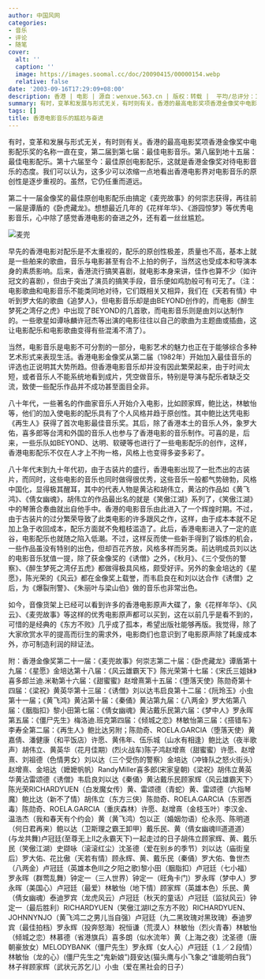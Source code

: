```yaml
---
author: 中国风网
categories:
- 音乐
- 评论
- 随笔
cover:
  alt: ''
  caption: ''
  image: https://images.soomal.cc/doc/20090415/00000154.webp
  relative: false
date: '2003-09-16T17:29:09+08:00'
description: 香港 | 电影 | 源自：wenxue.563.cn | 版权：转载 |  平均/总评分：10.00/10
summary: 有时，变革和发展与形式无关，有时则有关。香港的最高电影奖项香港金像奖中电影配乐奖的名称一直在变，第二届到第七届：最佳电影音乐。第八届到地十五届：最佳电影配乐。第十六届至今：最佳原创电影配乐，这就是香港金像奖对待电影音乐的态度。我们可以认为，这多少可以浓缩一点地看出香港电影界对电影音乐的原创性是逐步重视的。虽然，它仍任重而道远
tags: []
title: 香港电影音乐的尴尬与奋进
---
```


有时，变革和发展与形式无关，有时则有关。香港的最高电影奖项香港金像奖中电影配乐奖的名称一直在变，第二届到第七届：最佳电影音乐。第八届到地十五届：最佳电影配乐。第十六届至今：最佳原创电影配乐，这就是香港金像奖对待电影音乐的态度。我们可以认为，这多少可以浓缩一点地看出香港电影界对电影音乐的原创性是逐步重视的。虽然，它仍任重而道远。



第二十一届金像奖的最佳原创电影配乐由搞定《麦兜故事》的何崇志获得，再往前一届是谭盾的《卧虎藏龙》。想想最近几年的《花样年华》、《游园惊梦》等优秀电影音乐，心中除了感觉香港电影的奋进之外，还有着一丝丝尴尬。



![麦兜](https://images.soomal.cc/doc/20090415/00000154.webp)



早先的香港电影对配乐是不太重视的，配乐的原创性极差，质量也不高，基本上就是一些舶来的歌曲，音乐与电影甚至有合不上拍的例子，当然这也受成本和导演本身的素质影响。后来，香港流行搞笑喜剧，就电影本身来讲，佳作也算不少（如许冠文的喜剧），但由于突出了演员的搞笑手段，音乐便如鸡肋般可有可无了。（注：电影歌曲和电影音乐不能类同地对待，它们既相关又相异，我们在《天若有情》中听到罗大佑的歌曲《追梦人》，但电影音乐却是由BEYOND创作的，而电影《醉生梦死之湾仔之虎》中出现了BEYOND的几首歌，而电影音乐则是由刘以达制作的。一些歌星如谭咏麟许冠杰等出演的电影往往以自己的歌曲为主题曲或插曲，这让电影配乐和电影歌曲变得有些混淆不清了）。



当然，电影音乐是电影不可分割的一部分，电影艺术的魅力也正在于能够综合多种艺术形式来表现生活。香港电影金像奖从第二届（1982年）开始加入最佳音乐的评选也正说明其大势所趋。但香港电影音乐却并没有因此繁荣起来，由于时间太短，或者音乐人不能系统地看到成片，凭空做音乐，特别是导演与配乐者缺乏交流，致使一些配乐作品并不成功甚至面目全非。



八十年代，一些著名的作曲家音乐人开始介入电影，比如顾家辉，鲍比达，林敏怡等，他们的加入使电影的配乐具有了个人风格并趋于原创性。其中鲍比达凭电影《再生人》获得了首次电影最佳音乐奖。其后，除了香港本土的音乐人外，象罗大佑，喜多郎等台湾和外国的音乐人也参与了香港电影的音乐制作。可喜的是，后来，一些乐队如BEYOND、达明、软硬等也进行了一些电影配乐的创作，这样，香港电影配乐不仅在人才上不拘一格，风格上也变得多姿多彩了。



八十年代末到九十年代初，由于古装片的盛行，香港电影出现了一批杰出的古装片，而同时，这些电影的音乐也同时做得很优秀，这些音乐一般都气势磅勃，风格中国化，显得极其醒耳，其中的代表人物是黄沾和胡伟立，黄沾的作品如《黄飞鸿》、《倩女幽魂》，胡伟立的作品最出名的就是《笑傲江湖》系列了，《笑傲江湖》中的琴箫合奏曲就出自他手中。香港的电影音乐由此进入了一个辉煌时期。不过，由于古装片的过分繁荣导致了此类电影的许多跟风之作，这样，由于成本本就不足加上急于收回成本，配乐方面就不免粗枝滥造了。此后，香港电影进入了一定的底谷，电影配乐也就随之陷入低潮。不过，这样反而使一些新手得到了锻炼的机会，一些作品虽没有特别的出色，但却百花齐放，风格多样而另类。前达明成员刘以达的电影音乐犹值一提，除了获金像奖的《诱僧》之外，《秋月》、《三个受伤的警察》、《醉生梦死之湾仔五虎》都做得极具风格，颇受好评。另外的象金培达的《星愿》，陈光荣的《风云》都在金像奖上载誉，而韦启良在和刘以达合作《诱僧》之后，为《爆裂刑警》、《朱丽叶与梁山伯》做的音乐也非常出色。



如今，音像货架上已经可以看到许多的香港电影原声大碟了，象《花样年华》、《风云》、《麦兜故事》等这样的优秀电影原声都可以买到，这在以前几乎是看不到的，可惜的是经典的《东方不败》几乎成了孤本，希望出版社能够再版。我觉得，除了大家欣赏水平的提高而衍生的需求外，电影商们也意识到了电影原声除了耗废成本外，亦可制造利润的辩证法。



附：香港金像奖第二十一届：《麦兜故事》何崇志第二十届：《卧虎藏龙》谭盾第十九届：《星愿》金培达第十八届：《风云雄霸天下》陈光荣第十七届：《宋氏三姐妹》喜多郎兰迪.米勒第十六届：《甜蜜蜜》赵增熹第十五届：《堕落天使》陈勋奇第十四届：《梁祝》黄英华第十三届：《诱僧》刘以达韦启良第十二届：《阮玲玉》小虫第十一届；《黄飞鸿》黄沾第十届：《秦俑》黄沾第九届：《八两金》罗大佑第八届：《胭脂扣》黎小田第七届：《倩女幽魂》黄沾戴乐民第六届：《梦中人》罗永晖第五届：《僵尸先生》梅洛迪.班克第四届：《倾城之恋》林敏怡第三届：《搭错车》李寿全第二届：《再生人》鲍比达另附；陈勋奇、ROELA.GARCIA（堕落天使）黄嘉倩、潘健康（和平饭店）许愿、黄伟年、伍乐城（山水有相逢）鲍比达（夜半歌声）胡伟立、黄英华（花月佳期）(烈火战车)陈子鸿赵增熹（甜蜜蜜）许愿、赵增熹、刘祖德（色情男女）刘以达（三个受伤的警察）金培达（冲锋队之怒火街头）赵增熹、金培达（嬷嬷帆帆）RandyMiller喜多郎(宋家皇朝)《梁祝》胡伟立黄英华黄沾雷颂德《诱僧》韦启良刘以达《秦俑〉黄沾戴乐民顾家辉〈风云雄霸天下〉陈光荣RICHARDYUEN（白发魔女传）黄、雷颂德（青蛇）黄、雷颂德（六指琴魔）鲍比达（新不了情）胡伟立（东方三侠）陈勋奇、ROELA.GARCIA（东邪西毒）陈勋奇、ROELA.GARCIA（重庆森林）许愿、赵增熹（金枝玉叶）李汉金、温浩杰（我和春天有个约会）黄（黄飞鸿）包以正（婚姻勿语）伦永亮、陈明道（何日君再来）鲍以达（卫斯理之霸王卸甲）戴乐民、黄（倩女幽魂Ⅲ道道道）(与龙共舞)卢冠廷(至尊无上Ⅱ之永霸天下)一起走过的日子胡伟立顾家辉、黄、戴乐民（笑傲江湖）史撷咏（滚滚红尘）沈圣德（爱在别乡的季节）刘以达（庙街皇后）罗大佑、花比傲（天若有情）顾永辉、黄、戴乐民（秦俑）罗大佑、鲁世杰（八两金）卢冠廷（英雄本色Ⅲ之夕阳之歌)黎小田（胭脂扣）卢冠廷（七小福）罗永晖（群莺乱舞）钟定一（三人世界）钟定一（旺角卡门）罗永晖（梦中人）罗永晖（美国心）卢冠廷（最爱）林敏怡（地下情）顾家辉（英雄本色）乐民、黄（倩女幽魂）泰迪罗宾（龙虎风云）卢冠廷（秋天的童话）卢冠廷（监狱风云）钟定一（最后胜利）RICHARDYUEN（笑傲江湖Ⅱ之东方不败）RICHARDYUEN、JOHNNYNJO（黄飞鸿二之男儿当自强）卢冠廷（九二黑玫瑰对黑玫瑰）泰迪罗宾（最佳拍档）罗永辉（投奔怒海）祝恒谦（荒漠人）林敏怡（烈火青春）林敏怡（倾城之恋）林慕德（省港旗兵）喜多朗（似水流年）黄（上海之夜）沈圣德（唐朝豪放女）MELODYBANK（僵尸先生）罗永辉（女人心）卢冠廷（１／２段情）林敏怡（龙的心）(僵尸先生之“鬼新娘”)聂安达(猫头鹰与小飞象之“谁能明白我”)林子祥顾家辉（武状元苏乞儿）小虫（爱在黑社会的日子）